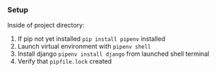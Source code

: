 ### Setup

Inside of project directory:
1) If pip not yet installed `pip install pipenv` installed
2) Launch virtual environment with `pipenv shell`
3) Install django `pipenv install django` from launched shell terminal
4) Verify that `pipfile.lock` created 
